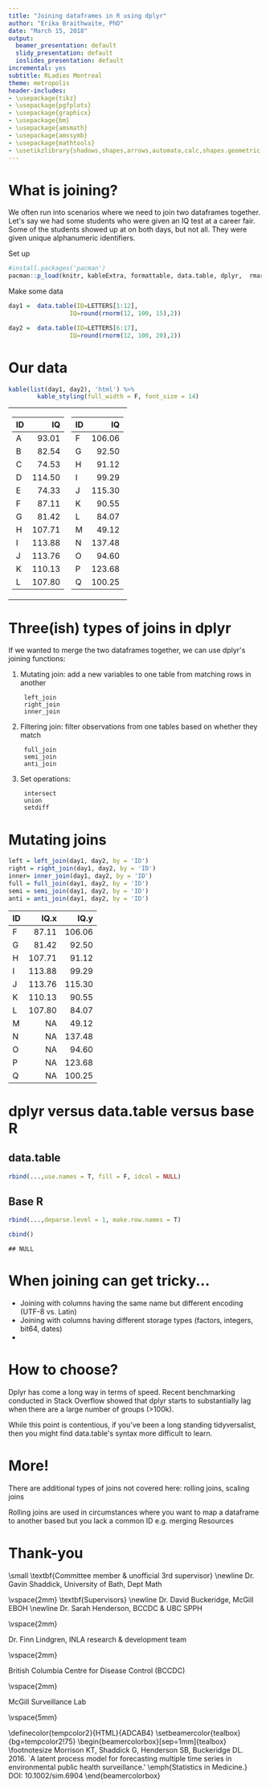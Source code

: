 ```yaml
---
title: "Joining dataframes in R using dplyr"
author: "Erika Braithwaite, PhD"
date: "March 15, 2018"
output:
  beamer_presentation: default
  slidy_presentation: default
  ioslides_presentation: default
incremental: yes
subtitle: RLadies Montreal
theme: metropolis
header-includes:
- \usepackage{tikz}
- \usepackage{pgfplots}
- \usepackage{graphicx}
- \usepackage{bm}
- \usepackage{amsmath}
- \usepackage{amssymb}
- \usepackage{mathtools}
- \usetikzlibrary{shadows,shapes,arrows,automata,calc,shapes.geometric,shapes.multipart,positioning,trees}
---
```



# What is joining?

We often run into scenarios where we need to join two dataframes together. Let's say we had some students who were given an IQ test at a career fair. Some of the students showed up at on both days, but not all. They were given unique alphanumeric identifiers.

Set up

```r
#install.packages('pacman')
pacman::p_load(knitr, kableExtra, formattable, data.table, dplyr,  rmarkdown)
```

Make some data 


```r
day1 =  data.table(ID=LETTERS[1:12],
                 IQ=round(rnorm(12, 100, 15),2))

day2 =  data.table(ID=LETTERS[6:17],
                 IQ=round(rnorm(12, 100, 20),2))
```

# Our data   


```r
kable(list(day1, day2), 'html') %>% 
        kable_styling(full_width = F, font_size = 14)
```

<table class="kable_wrapper table" style="font-size: 14px; width: auto !important; margin-left: auto; margin-right: auto;">
<tbody>
  <tr>
   <td> 

<table>
 <thead>
  <tr>
   <th style="text-align:left;"> ID </th>
   <th style="text-align:right;"> IQ </th>
  </tr>
 </thead>
<tbody>
  <tr>
   <td style="text-align:left;"> A </td>
   <td style="text-align:right;"> 93.01 </td>
  </tr>
  <tr>
   <td style="text-align:left;"> B </td>
   <td style="text-align:right;"> 82.54 </td>
  </tr>
  <tr>
   <td style="text-align:left;"> C </td>
   <td style="text-align:right;"> 74.53 </td>
  </tr>
  <tr>
   <td style="text-align:left;"> D </td>
   <td style="text-align:right;"> 114.50 </td>
  </tr>
  <tr>
   <td style="text-align:left;"> E </td>
   <td style="text-align:right;"> 74.33 </td>
  </tr>
  <tr>
   <td style="text-align:left;"> F </td>
   <td style="text-align:right;"> 87.11 </td>
  </tr>
  <tr>
   <td style="text-align:left;"> G </td>
   <td style="text-align:right;"> 81.42 </td>
  </tr>
  <tr>
   <td style="text-align:left;"> H </td>
   <td style="text-align:right;"> 107.71 </td>
  </tr>
  <tr>
   <td style="text-align:left;"> I </td>
   <td style="text-align:right;"> 113.88 </td>
  </tr>
  <tr>
   <td style="text-align:left;"> J </td>
   <td style="text-align:right;"> 113.76 </td>
  </tr>
  <tr>
   <td style="text-align:left;"> K </td>
   <td style="text-align:right;"> 110.13 </td>
  </tr>
  <tr>
   <td style="text-align:left;"> L </td>
   <td style="text-align:right;"> 107.80 </td>
  </tr>
</tbody>
</table>

 </td>
   <td> 

<table>
 <thead>
  <tr>
   <th style="text-align:left;"> ID </th>
   <th style="text-align:right;"> IQ </th>
  </tr>
 </thead>
<tbody>
  <tr>
   <td style="text-align:left;"> F </td>
   <td style="text-align:right;"> 106.06 </td>
  </tr>
  <tr>
   <td style="text-align:left;"> G </td>
   <td style="text-align:right;"> 92.50 </td>
  </tr>
  <tr>
   <td style="text-align:left;"> H </td>
   <td style="text-align:right;"> 91.12 </td>
  </tr>
  <tr>
   <td style="text-align:left;"> I </td>
   <td style="text-align:right;"> 99.29 </td>
  </tr>
  <tr>
   <td style="text-align:left;"> J </td>
   <td style="text-align:right;"> 115.30 </td>
  </tr>
  <tr>
   <td style="text-align:left;"> K </td>
   <td style="text-align:right;"> 90.55 </td>
  </tr>
  <tr>
   <td style="text-align:left;"> L </td>
   <td style="text-align:right;"> 84.07 </td>
  </tr>
  <tr>
   <td style="text-align:left;"> M </td>
   <td style="text-align:right;"> 49.12 </td>
  </tr>
  <tr>
   <td style="text-align:left;"> N </td>
   <td style="text-align:right;"> 137.48 </td>
  </tr>
  <tr>
   <td style="text-align:left;"> O </td>
   <td style="text-align:right;"> 94.60 </td>
  </tr>
  <tr>
   <td style="text-align:left;"> P </td>
   <td style="text-align:right;"> 123.68 </td>
  </tr>
  <tr>
   <td style="text-align:left;"> Q </td>
   <td style="text-align:right;"> 100.25 </td>
  </tr>
</tbody>
</table>

 </td>
  </tr>
</tbody>
</table>

# Three(ish) types of joins in dplyr 

If we wanted to merge the two dataframes together, we can use dplyr's joining functions:

1. Mutating join: add a new variables to one table from matching rows in another

        left_join
        right_join
        inner_join

2. Filtering join: filter observations from one tables based on whether they match 

        full_join
        semi_join
        anti_join

3. Set operations: 
        
        intersect
        union
        setdiff

# Mutating joins 


```r
left = left_join(day1, day2, by = 'ID')
right = right_join(day1, day2, by = 'ID')
inner= inner_join(day1, day2, by = 'ID')
full = full_join(day1, day2, by = 'ID')
semi = semi_join(day1, day2, by = 'ID')
anti = anti_join(day1, day2, by = 'ID')
```

<table class="table table-striped" style="width: auto !important; ">
 <thead>
  <tr>
   <th style="text-align:left;"> ID </th>
   <th style="text-align:right;"> IQ.x </th>
   <th style="text-align:right;"> IQ.y </th>
  </tr>
 </thead>
<tbody>
  <tr>
   <td style="text-align:left;"> F </td>
   <td style="text-align:right;"> 87.11 </td>
   <td style="text-align:right;"> 106.06 </td>
  </tr>
  <tr>
   <td style="text-align:left;"> G </td>
   <td style="text-align:right;"> 81.42 </td>
   <td style="text-align:right;"> 92.50 </td>
  </tr>
  <tr>
   <td style="text-align:left;"> H </td>
   <td style="text-align:right;"> 107.71 </td>
   <td style="text-align:right;"> 91.12 </td>
  </tr>
  <tr>
   <td style="text-align:left;"> I </td>
   <td style="text-align:right;"> 113.88 </td>
   <td style="text-align:right;"> 99.29 </td>
  </tr>
  <tr>
   <td style="text-align:left;"> J </td>
   <td style="text-align:right;"> 113.76 </td>
   <td style="text-align:right;"> 115.30 </td>
  </tr>
  <tr>
   <td style="text-align:left;"> K </td>
   <td style="text-align:right;"> 110.13 </td>
   <td style="text-align:right;"> 90.55 </td>
  </tr>
  <tr>
   <td style="text-align:left;"> L </td>
   <td style="text-align:right;"> 107.80 </td>
   <td style="text-align:right;"> 84.07 </td>
  </tr>
  <tr>
   <td style="text-align:left;"> M </td>
   <td style="text-align:right;"> NA </td>
   <td style="text-align:right;"> 49.12 </td>
  </tr>
  <tr>
   <td style="text-align:left;"> N </td>
   <td style="text-align:right;"> NA </td>
   <td style="text-align:right;"> 137.48 </td>
  </tr>
  <tr>
   <td style="text-align:left;"> O </td>
   <td style="text-align:right;"> NA </td>
   <td style="text-align:right;"> 94.60 </td>
  </tr>
  <tr>
   <td style="text-align:left;"> P </td>
   <td style="text-align:right;"> NA </td>
   <td style="text-align:right;"> 123.68 </td>
  </tr>
  <tr>
   <td style="text-align:left;"> Q </td>
   <td style="text-align:right;"> NA </td>
   <td style="text-align:right;"> 100.25 </td>
  </tr>
</tbody>
</table>
 
# dplyr versus data.table versus base R

## data.table


```r
rbind(...,use.names = T, fill = F, idcol = NULL)
```

## Base R 

```r
rbind(...,deparse.level = 1, make.row.names = T)
```


```r
cbind()
```

```
## NULL
```


# When joining can get tricky... 
- Joining with columns having the same name but different encoding (UTF-8 vs. Latin)
- Joining with columns having different storage types (factors, integers, bit64, dates)
- 

# How to choose?

Dplyr has come a long way in terms of speed. Recent benchmarking conducted in Stack Overflow showed that dplyr starts to substantially lag when there are a large number of groups (>100k). 


While this point is contentious, if you've been a long standing tidyversalist, then you might find data.table's syntax more difficult to learn.   


# More!

There are additional types of joins not covered here: rolling joins, scaling joins

Rolling joins are used in circumstances where you want to map a dataframe to another based but you lack a common ID e.g. merging 
Resources



# Thank-you 

\small
\textbf{Committee member \& unofficial 3rd supervisor} \newline
Dr. Gavin Shaddick, University of Bath, Dept Math   

\vspace{2mm}
\textbf{Supervisors} \newline
Dr. David Buckeridge, McGill EBOH \newline
Dr. Sarah Henderson, BCCDC \& UBC SPPH 

\vspace{2mm}

Dr. Finn Lindgren, INLA research & development team 

\vspace{2mm}

British Columbia Centre for Disease Control (BCCDC)  

\vspace{2mm}

McGill Surveillance Lab

\vspace{5mm}

\definecolor{tempcolor2}{HTML}{ADCAB4}
\setbeamercolor{tealbox}{bg=tempcolor2!75}
\begin{beamercolorbox}[sep=1mm]{tealbox}
\footnotesize
Morrison KT, Shaddick G, Henderson SB, Buckeridge DL. 2016. `A latent process model for forecasting multiple time series in environmental public health surveillance.' \emph{Statistics in Medicine.} DOI: 10.1002/sim.6904
\end{beamercolorbox}


